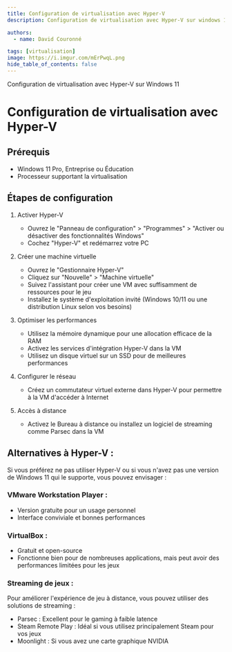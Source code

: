 ```yaml
---
title: Configuration de virtualisation avec Hyper-V
description: Configuration de virtualisation avec Hyper-V sur windows 11

authors:
  - name: David Couronné

tags: [virtualisation]
image: https://i.imgur.com/mErPwqL.png
hide_table_of_contents: false
---
```


Configuration de virtualisation avec Hyper-V sur Windows 11

<!-- truncate -->

# Configuration de virtualisation avec Hyper-V

## Prérequis

- Windows 11 Pro, Entreprise ou Éducation
- Processeur supportant la virtualisation

## Étapes de configuration

1. Activer Hyper-V

   - Ouvrez le "Panneau de configuration" > "Programmes" > "Activer ou désactiver des fonctionnalités Windows"
   - Cochez "Hyper-V" et redémarrez votre PC

2. Créer une machine virtuelle

   - Ouvrez le "Gestionnaire Hyper-V"
   - Cliquez sur "Nouvelle" > "Machine virtuelle"
   - Suivez l'assistant pour créer une VM avec suffisamment de ressources pour le jeu
   - Installez le système d'exploitation invité (Windows 10/11 ou une distribution Linux selon vos besoins)

3. Optimiser les performances

   - Utilisez la mémoire dynamique pour une allocation efficace de la RAM
   - Activez les services d'intégration Hyper-V dans la VM
   - Utilisez un disque virtuel sur un SSD pour de meilleures performances

4. Configurer le réseau

   - Créez un commutateur virtuel externe dans Hyper-V pour permettre à la VM d'accéder à Internet

5. Accès à distance
   - Activez le Bureau à distance ou installez un logiciel de streaming comme Parsec dans la VM

## Alternatives à Hyper-V :

Si vous préférez ne pas utiliser Hyper-V ou si vous n'avez pas une version de Windows 11 qui le supporte, vous pouvez envisager :

### VMware Workstation Player :

- Version gratuite pour un usage personnel
- Interface conviviale et bonnes performances

### VirtualBox :

- Gratuit et open-source
- Fonctionne bien pour de nombreuses applications, mais peut avoir des performances limitées pour les jeux

### Streaming de jeux :

Pour améliorer l'expérience de jeu à distance, vous pouvez utiliser des solutions de streaming :

- Parsec : Excellent pour le gaming à faible latence
- Steam Remote Play : Idéal si vous utilisez principalement Steam pour vos jeux
- Moonlight : Si vous avez une carte graphique NVIDIA

